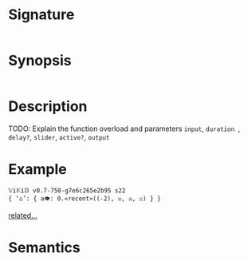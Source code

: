 # Signature
```vikid-signature
```

# Synopsis
```vikid-synopsis
```

# Description
TODO: Explain the function overload and parameters `input`, `duration `, `delay?`, `slider`, `active?`, `output`

# Example
```vikid-script
𝕍i𝕂i𝔻 v0.7-750-g7e6c265e2b95 s22
{ ‘⌂’: { a👁: 0.«recent»((-2), ☒, ☒, ☑) } }
```


[related...](http://reactivex.io/documentation/operators/buffer.html)

# Semantics
